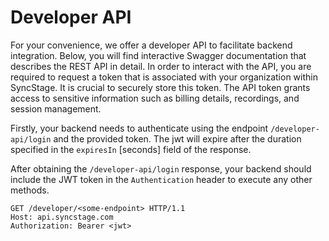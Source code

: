 # Developer API
<!-- This is the MASTER swagger.json URL: https://o9cl790zx7.execute-api.us-east-1.amazonaws.com/swagger.json unable yet to resolve CORS issue, payload must be copied manually to the ./swagger.json file in the MKDOCS project -->

For your convenience, we offer a developer API to facilitate backend integration. Below, you will find interactive Swagger documentation that describes the REST API in detail. In order to interact with the API, you are required to request a token that is associated with your organization within SyncStage. It is crucial to securely store this token. The API token grants access to sensitive information such as billing details, recordings, and session management.

Firstly, your backend needs to authenticate using the endpoint `/developer-api/login` and the provided token. The jwt will expire after the duration specified in the `expiresIn` [seconds] field of the response.

After obtaining the `/developer-api/login` response, your backend should include the JWT token in the `Authentication` header to execute any other methods.

```
GET /developer/<some-endpoint> HTTP/1.1
Host: api.syncstage.com
Authorization: Bearer <jwt>
```

<swagger-ui src="./swagger.json"/>
<!-- auto import currently does not work due to CORS in the swagger deployment poliyc -->
<!-- <swagger-ui src="https://9xva5ka15b.execute-api.us-east-1.amazonaws.com/swagger.json"/> -->
